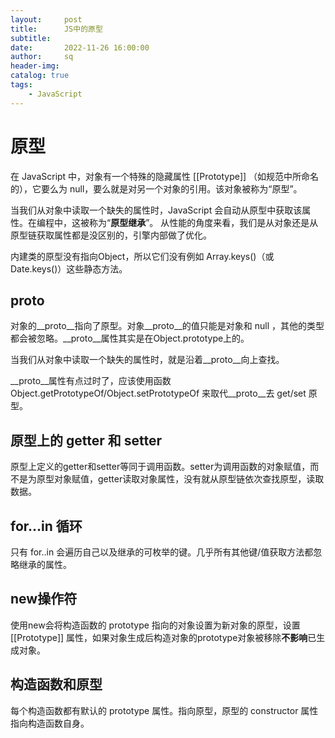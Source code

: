 ```yaml
---
layout:     post
title:      JS中的原型
subtitle:   
date:       2022-11-26 16:00:00
author:     sq
header-img: 
catalog: true
tags:
    - JavaScript
---
```

# 原型
在 JavaScript 中，对象有一个特殊的隐藏属性 [[Prototype]] （如规范中所命名的），它要么为 null，要么就是对另一个对象的引用。该对象被称为“原型”。

当我们从对象中读取一个缺失的属性时，JavaScript 会自动从原型中获取该属性。在编程中，这被称为“**原型继承**”。
从性能的角度来看，我们是从对象还是从原型链获取属性都是没区别的，引擎内部做了优化。

内建类的原型没有指向Object，所以它们没有例如 Array.keys()（或 Date.keys()）这些静态方法。
## __proto__
对象的__proto__指向了原型。对象__proto__的值只能是对象和 null ，其他的类型都会被忽略。__proto__属性其实是在Object.prototype上的。

当我们从对象中读取一个缺失的属性时，就是沿着__proto__向上查找。

__proto__属性有点过时了，应该使用函数 Object.getPrototypeOf/Object.setPrototypeOf 来取代__proto__去 get/set 原型。
## 原型上的 getter 和 setter
原型上定义的getter和setter等同于调用函数。setter为调用函数的对象赋值，而不是为原型对象赋值，getter读取对象属性，没有就从原型链依次查找原型，读取数据。
## for…in 循环
只有 for..in 会遍历自己以及继承的可枚举的键。几乎所有其他键/值获取方法都忽略继承的属性。
## new操作符
使用new会将构造函数的 prototype 指向的对象设置为新对象的原型，设置 [[Prototype]] 属性，如果对象生成后构造对象的prototype对象被移除**不影响**已生成对象。
## 构造函数和原型
每个构造函数都有默认的 prototype 属性。指向原型，原型的 constructor 属性指向构造函数自身。